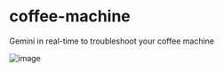 # coffee-machine
Gemini in real-time to troubleshoot your coffee machine

![image](https://github.com/user-attachments/assets/8433073c-c543-4ee5-94cf-f5a1fd2dff0a)
